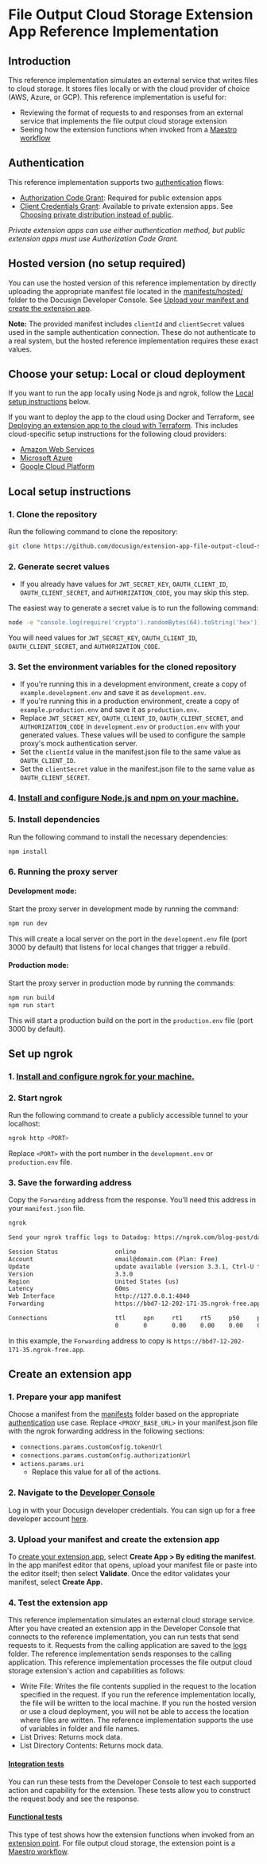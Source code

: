 # File Output Cloud Storage Extension App Reference Implementation
## Introduction
This reference implementation simulates an external service that writes files to cloud storage. It stores files locally or with the cloud provider of choice (AWS, Azure, or GCP). This reference implementation is useful for:
- Reviewing the format of requests to and responses from an external service that implements the file output cloud storage extension
- Seeing how the extension functions when invoked from a [Maestro workflow](https://support.docusign.com/s/document-item?bundleId=yff1696971835267&topicId=dnx1696972415150.html)

## Authentication
This reference implementation supports two [authentication](https://developers.docusign.com/extension-apps/build-an-extension-app/it-infrastructure/authorization/) flows:
* [Authorization Code Grant](https://developers.docusign.com/extension-apps/build-an-extension-app/it-infrastructure/authorization/#authorization-code-grant): Required for public extension apps
* [Client Credentials Grant](https://developers.docusign.com/extension-apps/build-an-extension-app/it-infrastructure/authorization/#client-credentials-grant): Available to private extension apps. See [Choosing private distribution instead of public](https://developers.docusign.com/extension-apps/extension-apps-101/choosing-private-distribution/).

*Private extension apps can use either authentication method, but public extension apps must use Authorization Code Grant.*

## Hosted version (no setup required)
You can use the hosted version of this reference implementation by directly uploading the appropriate manifest file located in the [manifests/hosted/](manifests/hosted) folder to the Docusign Developer Console. See [Upload your manifest and create the extension app](#3-upload-your-manifest-and-create-the-extension-app).

**Note:** The provided manifest includes `clientId` and `clientSecret` values used in the sample authentication connection. These do not authenticate to a real system, but the hosted reference implementation requires these exact values.

## Choose your setup: Local or cloud deployment
If you want to run the app locally using Node.js and ngrok, follow the [Local setup instructions](#local-setup-instructions) below.

If you want to deploy the app to the cloud using Docker and Terraform, see [Deploying an extension app to the cloud with Terraform](terraform/README.md). This includes cloud-specific setup instructions for the following cloud providers:
- [Amazon Web Services](https://aws.amazon.com/)
- [Microsoft Azure](https://azure.microsoft.com/)
- [Google Cloud Platform](https://cloud.google.com/)

## Local setup instructions

### 1. Clone the repository
Run the following command to clone the repository:
```bash
git clone https://github.com/docusign/extension-app-file-output-cloud-storage-reference-implementation.git
```

### 2. Generate secret values
- If you already have values for `JWT_SECRET_KEY`, `OAUTH_CLIENT_ID`, `OAUTH_CLIENT_SECRET`, and `AUTHORIZATION_CODE`, you may skip this step.

The easiest way to generate a secret value is to run the following command:
```bash
node -e "console.log(require('crypto').randomBytes(64).toString('hex'));"
```

You will need values for `JWT_SECRET_KEY`, `OAUTH_CLIENT_ID`, `OAUTH_CLIENT_SECRET`, and `AUTHORIZATION_CODE`.

### 3. Set the environment variables for the cloned repository
- If you're running this in a development environment, create a copy of `example.development.env` and save it as `development.env`.
- If you're running this in a production environment, create a copy of `example.production.env` and save it as `production.env`.
- Replace `JWT_SECRET_KEY`, `OAUTH_CLIENT_ID`, `OAUTH_CLIENT_SECRET`, and `AUTHORIZATION_CODE` in `development.env` or `production.env` with your generated values. These values will be used to configure the sample proxy's mock authentication server.
- Set the `clientId` value in the manifest.json file to the same value as `OAUTH_CLIENT_ID`.
- Set the `clientSecret` value in the manifest.json file to the same value as `OAUTH_CLIENT_SECRET`.
### 4. [Install and configure Node.js and npm on your machine.](https://docs.npmjs.com/downloading-and-installing-node-js-and-npm)
### 5. Install dependencies
Run the following command to install the necessary dependencies:
```bash
npm install
```
### 6. Running the proxy server
#### Development mode:
Start the proxy server in development mode by running the command:
```bash
npm run dev
```

This will create a local server on the port in the `development.env` file (port 3000 by default) that listens for local changes that trigger a rebuild.

#### Production mode:
Start the proxy server in production mode by running the commands:
```bash
npm run build
npm run start
```

This will start a production build on the port in the `production.env` file (port 3000 by default).
## Set up ngrok
### 1. [Install and configure ngrok for your machine.](https://ngrok.com/docs/getting-started/)
### 2. Start ngrok
Run the following command to create a publicly accessible tunnel to your localhost:

```bash
ngrok http <PORT>
```

Replace `<PORT>` with the port number in the `development.env` or `production.env` file.

### 3. Save the forwarding address
Copy the `Forwarding` address from the response. You’ll need this address in your `manifest.json` file.

```bash
ngrok

Send your ngrok traffic logs to Datadog: https://ngrok.com/blog-post/datadog-log

Session Status                online
Account                       email@domain.com (Plan: Free)
Update                        update available (version 3.3.1, Ctrl-U to update)
Version                       3.3.0
Region                        United States (us)
Latency                       60ms
Web Interface                 http://127.0.0.1:4040
Forwarding                    https://bbd7-12-202-171-35.ngrok-free.app -> http:

Connections                   ttl     opn     rt1     rt5     p50     p90
                              0       0       0.00    0.00    0.00    0.00
```

In this example, the `Forwarding` address to copy is `https://bbd7-12-202-171-35.ngrok-free.app`.
## Create an extension app
### 1. Prepare your app manifest
Choose a manifest from the [manifests](manifests/) folder based on the appropriate [authentication](#authentication) use case. Replace `<PROXY_BASE_URL>` in your manifest.json file with the ngrok forwarding address in the following sections:
- `connections.params.customConfig.tokenUrl`
- `connections.params.customConfig.authorizationUrl`
- `actions.params.uri`
   * Replace this value for all of the actions.
### 2. Navigate to the [Developer Console](https://devconsole.docusign.com/apps)
Log in with your Docusign developer credentials. You can sign up for a free developer account [here](https://www.docusign.com/developers/sandbox).
### 3. Upload your manifest and create the extension app
To [create your extension app](https://developers.docusign.com/extension-apps/build-an-extension-app/create/), select **Create App > By editing the manifest**. In the app manifest editor that opens, upload your manifest file or paste into the editor itself; then select **Validate**. Once the editor validates your manifest, select **Create App.**
### 4. Test the extension app
This reference implementation simulates an external cloud storage service. After you have created an extension app in the Developer Console that connects to the reference implementation, you can run tests that send requests to it. Requests from the calling application are saved to the [logs](logs/) folder. The reference implementation sends responses to the calling application. This reference implementation processes the file output cloud storage extension's action and capabilities as follows:
- Write File: Writes the file contents supplied in the request to the location specified in the request. If you run the reference implementation locally, the file will be written to the local machine. If you run the hosted version or use a cloud deployment, you will not be able to access the location where files are written. The reference implementation supports the use of variables in folder and file names.
- List Drives: Returns mock data.
- List Directory Contents: Returns mock data.
#### [Integration tests](https://developers.docusign.com/extension-apps/build-an-extension-app/test/integration-tests/)
You can run these tests from the Developer Console to test each supported action and capability for the extension. These tests allow you to construct the request body and see the response.
#### [Functional tests](https://developers.docusign.com/extension-apps/build-an-extension-app/test/functional-tests/)
This type of test shows how the extension functions when invoked from an [extension point](https://developers.docusign.com/extension-apps/extension-apps-101/concepts/extensions-and-extension-points/#extension-points). For file output cloud storage, the extension point is a [Maestro workflow](https://support.docusign.com/s/document-item?bundleId=yff1696971835267&topicId=dnx1696972415150.html).
